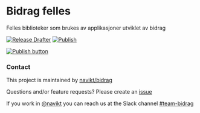 # Bidrag felles
Felles biblioteker som brukes av applikasjoner utviklet av bidrag

[![Release Drafter](https://github.com/navikt/bidrag-felles/actions/workflows/release-draft.yaml/badge.svg?branch=main)](https://github.com/navikt/bidrag-felles/actions/workflows/release-draft.yaml)
[![Publish](https://github.com/navikt/bidrag-felles/actions/workflows/publish.yaml/badge.svg?branch=main)](https://github.com/navikt/bidrag-felles/actions/workflows/publish.yaml)



[![Publish button]][Release draft]

### Contact

This project is maintained by [navikt/bidrag](CODEOWNERS)

Questions and/or feature requests? Please create an [issue](https://github.com/navikt/bidrag-felles/issues)

If you work in [@navikt](https://github.com/navikt) you can reach us at the Slack
channel [#team-bidrag](https://nav-it.slack.com/archives/CAZ7A2074)

<!---------------------------------------------------------------------------->
 
[Publish button]: https://img.shields.io/badge/Publiser_siste_release_draft-37a779?style=for-the-badge
[Release draft]: https://github.com/navikt/bidrag-felles/releases
[#]: #
